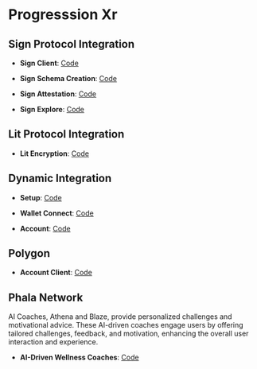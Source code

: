 # Progresssion Xr

## Sign Protocol Integration

-   **Sign Client**: [Code](https://github.com/ProgressionXR-eth-sanfrancisco/xr-frontend/blob/0a9e702d3a353d2383fb6208c717f5f134e06fd7/src/components/workout-modal.tsx#L22)

-   **Sign Schema Creation**: [Code](https://github.com/ProgressionXR-eth-sanfrancisco/xr-frontend/blob/0a9e702d3a353d2383fb6208c717f5f134e06fd7/src/components/workout-modal.tsx#L72)

-   **Sign Attestation**: [Code](https://github.com/ProgressionXR-eth-sanfrancisco/xr-frontend/blob/0a9e702d3a353d2383fb6208c717f5f134e06fd7/src/components/workout-modal.tsx#L81)

-   **Sign Explore**: [Code](https://github.com/ProgressionXR-eth-sanfrancisco/xr-frontend/blob/0a9e702d3a353d2383fb6208c717f5f134e06fd7/src/components/health/EndWorkoutButton.tsx#L107)

## Lit Protocol Integration

-   **Lit Encryption**: [Code](https://github.com/ProgressionXR-eth-sanfrancisco/xr-frontend/blob/12b36b7ca378992c4a3cf58de2f15c78c49ad743/src/hooks/useLitEncryption.tsx#L22)

## Dynamic Integration

-   **Setup**: [Code](https://github.com/ProgressionXR-eth-sanfrancisco/xr-frontend/blob/e0019dc640e6a5e1caa6ab61c2aec210a144fcbb/src/components/OnchainProviders.tsx#L33)

-   **Wallet Connect**: [Code](https://github.com/ProgressionXR-eth-sanfrancisco/xr-frontend/blob/e0019dc640e6a5e1caa6ab61c2aec210a144fcbb/src/components/layout/Layout.tsx#L99)

-   **Account**: [Code](https://github.com/ProgressionXR-eth-sanfrancisco/xr-frontend/blob/e0019dc640e6a5e1caa6ab61c2aec210a144fcbb/src/hooks/useMorphBiconomyAcc.tsx#L15)

## Polygon

-   **Account Client**: [Code](https://github.com/ProgressionXR-eth-sanfrancisco/xr-frontend/blob/0a9e702d3a353d2383fb6208c717f5f134e06fd7/src/components/workout-modal.tsx#L23)

## Phala Network

AI Coaches, Athena and Blaze, provide personalized challenges and motivational advice. These AI-driven coaches engage users by offering tailored challenges, feedback, and motivation, enhancing the overall user interaction and experience.

-   **AI-Driven Wellness Coaches**: [Code](https://github.com/ProgressionXR-eth-sanfrancisco/xr-frontend/blob/ddf8bc2ab714cbeed40975aebf379695bc479734/src/app/ai-coaches/page.tsx#L126)
